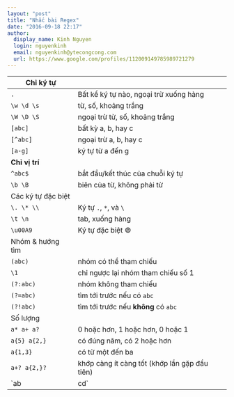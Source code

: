 ```yaml
---
layout: "post"
title: "Nhắc bài Regex"
date: "2016-09-18 22:17"
author:
  display_name: Kinh Nguyen
  login: nguyenkinh
  email: nguyenkinh@ytecongcong.com
  url: https://www.google.com/profiles/112009149785989721279
---
```


| **Chỉ ký tự** ||
---|---
| `.` | Bất kể ký tự nào, ngoại trừ xuống hàng |
| `\w \d \s` | từ, số, khoảng trắng |
| `\W \D \S` | ngoại trừ từ, số, khoảng trắng |
| `[abc]` | bất kỳ a, b, hay c |
| `[^abc]` | ngoại trừ a, b, hay c |
| `[a-g]` | ký tự từ a đến g |
| **Chỉ vị trí** |
| `^abc$` | bắt đầu/kết thúc của chuỗi ký tự |
| `\b \B` | biên của từ, không phải từ |
| Các ký tự đặc biệt |
| `\. \* \\` | Ký tự `.`, `*`, và `\`  |
| `\t \n` | tab, xuống hàng |
| `\u00A9` | Ký tự đặc biệt © |
| Nhóm & hướng tìm |
| `(abc)` | nhóm có thể tham chiếu |
| `\1` | chỉ ngược lại nhóm tham chiếu số 1 |
| `(?:abc)` | nhóm không tham chiếu |
| `(?=abc)` | tìm tới trước nếu có `abc` |
| `(?!abc)` | tìm tới trước nếu **không** có `abc` |
| Số lượng |
| `a* a+ a?` | 0 hoặc hơn, 1 hoặc hơn, 0 hoặc 1 |
| `a{5} a{2,}` | có đúng năm, có 2 hoặc hơn |
| `a{1,3}` | có từ một đến ba |
| `a+? a{2,}?` | khớp càng ít càng tốt (khớp lần gặp đầu tiên) |
| `ab|cd` | tìm `ab` hoặc `cd` |
